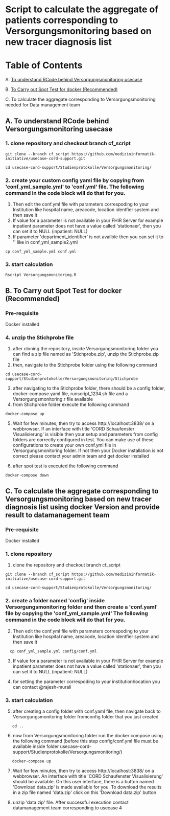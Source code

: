 # Script to calculate the aggregate of patients corresponding to Versorgungsmonitoring based on new tracer diagnosis list

# Table of Contents 

A. [To understand RCode behind Versorgungsmonitoring usecase](https://github.com/medizininformatik-initiative/usecase-cord-support/tree/cf_script/Studienprotokolle/Versorgungsmonitoring#spot-test)

B. [To Carry out Spot Test for docker (Recommended)](https://github.com/medizininformatik-initiative/usecase-cord-support/tree/cf_script/Studienprotokolle/Versorgungsmonitoring#spot-test)

C. To calculate the aggregate corresponding to Versorgungsmonitoring needed for Data management team 

## A. To understand RCode behind Versorgungsmonitoring usecase
### 1. clone repository and checkout branch cf_script

```
git clone --branch cf_script https://github.com/medizininformatik-initiative/usecase-cord-support.git

cd usecase-cord-support/Studienprotokolle/Versorgungsmonitoring/
```

### 2. create your custom config yaml file by copying from 'conf_yml_sample.yml' to 'conf.yml' file. The following command in the code block will do that for you.
   1. Then edit the conf.yml file with parameters correspoding to your Institution like hospital name, areacode, location identfier system and then save it <br>
  2. If value for a parameter is not available in your FHIR Server for example inpatient parameter does not have a value called 'stationaer', then you can set it to NULL (inpatient: NULL) <br>
  3. If parameter 'department_identifier' is not availble then you can set it to '' like in conf_yml_sample2.yml <br>
```
cp conf_yml_sample.yml conf.yml
```


### 3. start calculation
```
Rscript Versorgungsmonitoring.R
```

## B. To Carry out Spot Test for docker (Recommended)

### Pre-requisite
   Docker installed 

### 4. unzip the Stichprobe file
 1. after cloning the repository, inside Versorgungsmonitoring folder you can find a zip file named as 'Stichprobe.zip', unzip the Stichprobe.zip file
 2. then, navigate to the Stichprobe folder using the following command

```
cd usecase-cord-support/Studienprotokolle/Versorgungsmonitoring/Stichprobe
``` 

3. after navigating to the Stichprobe folder, there should be a config folder, docker-compose.yaml file, runscript_1234.sh file and a Versorgungsmonitoring.r file available
 4. from Stichprobe folder execute the following command
```
docker-compose up
``` 
5. Wait for few minutes, then try to access http://localhost:3838/  on a webbrowser. If an interface with title 'CORD Schaufenster Visualisierung' is visible then your setup and parameters from config folders are correctly configured in test. You can make use of these configurations to create your own conf.yml file in Versorgungsmonitoring folder. If not then your Docker installation is not correct please contact your admin team and get docker installed

6. after spot test is executed the following command
```
docker-compose down
``` 

## C. To calculate the aggregate corresponding to Versorgungsmonitoring based on new tracer diagnosis list using docker Version and provide result to datamanagement team

### Pre-requisite
   Docker installed  

### 1. clone repository 
1.  clone the repository and checkout branch cf_script

```
git clone --branch cf_script https://github.com/medizininformatik-initiative/usecase-cord-support.git

cd usecase-cord-support/Studienprotokolle/Versorgungsmonitoring/
```

### 2. create a folder named 'config' inside Versorgungsmonitoring folder and then create a 'conf.yaml' file by copying the 'conf_yml_sample.yml' The following command in the code block will do that for you.
   2. Then edit the conf.yml file with parameters correspoding to your Institution like hospital name, areacode, location identfier system and then save it <br>
   ```
     cp conf_yml_sample.yml config/conf.yml
   ```

   3. If value for a parameter is not available in your FHIR Server for example inpatient parameter does not have a value called 'stationaer', then you can set it to NULL (inpatient: NULL) <br>

   4. for setting the parameter correspoding to your institution/location you can contact @rajesh-murali

   
### 3. start calculation
   
   5. after creating a config folder with conf.yaml file, then navigate back to Versorgungsmonitoring folder fromconfig folder that you just created 
   ```
      cd ..
   ```

   6.  now from Versorgungsmonitoring folder run the docker compose using the following command (before this step config/conf.yml file must be available inside folder  usecase-cord-support/Studienprotokolle/Versorgungsmonitoring/)

   ```
      docker-compose up
   ```

   7.  Wait for few minutes, then try to access http://localhost:3838/  on a webbrowser. An interface with title 'CORD Schaufenster Visualisierung' should be available. 
   On this user interface, there is a button named 'Download data.zip' is made available for you. To download the results in a zip file named 'data.zip' click on this 'Download data.zip' button

   8. unzip 'data.zip' file. After successful execution contact datamanagement team  corresponding to usecase 4 
